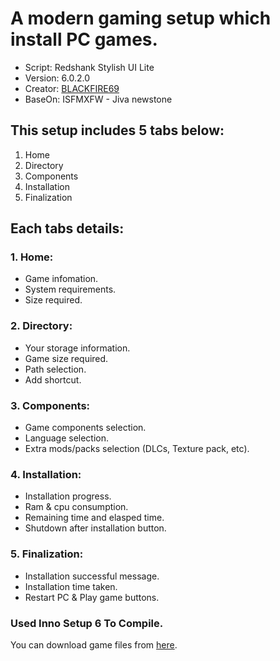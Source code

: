 # A modern gaming setup which install PC games.

- Script: Redshank Stylish UI Lite
- Version: 6.0.2.0
- Creator: [BLACKFIRE69](https://fileforums.com/member.php?u=246616)
- BaseOn: ISFMXFW - Jiva newstone


## This setup includes 5 tabs below:
  1. Home
  2. Directory
  3. Components
  4. Installation
  5. Finalization

## Each tabs details:

### 1. Home:
- Game infomation.
- System requirements.
- Size required.

### 2. Directory:
- Your storage information.
- Game size required.
- Path selection.
- Add shortcut.

### 3. Components:
- Game components selection.
- Language selection.
- Extra mods/packs selection (DLCs, Texture pack, etc).

### 4. Installation:
- Installation progress.
- Ram & cpu consumption.
- Remaining time and elasped time.
- Shutdown after installation button.

### 5. Finalization:
- Installation successful message.
- Installation time taken.
- Restart PC & Play game buttons.

### Used Inno Setup 6 To Compile.

You can download game files from [here](https://t.me/AbhiRepacks/37).
